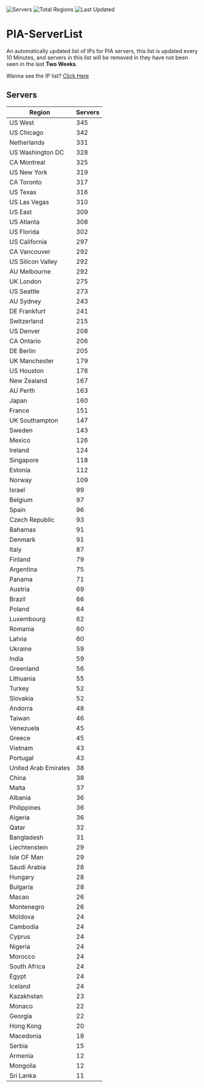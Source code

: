 ![Servers](https://img.shields.io/badge/Servers-11,454-darkgreen)
![Total Regions](https://img.shields.io/badge/Total_Regions-97-darkgreen)
![Last Updated](https://img.shields.io/badge/Last_Updated-December_15_2024_10:01_EST-darkgreen)

# PIA-ServerList
An automatically updated list of IPs for PIA servers, this list is updated every 10 Minutes, and servers in this list will be removed in they have not been seen in the last **Two Weeks**.

Wanna see the IP list? [Click Here](./servers.json)

## Servers
| Region               | Servers |
|----------------------|---------|
| US West | 345 |
| US Chicago | 342 |
| Netherlands | 331 |
| US Washington DC | 328 |
| CA Montreal | 325 |
| US New York | 319 |
| CA Toronto | 317 |
| US Texas | 316 |
| US Las Vegas | 310 |
| US East | 309 |
| US Atlanta | 308 |
| US Florida | 302 |
| US California | 297 |
| CA Vancouver | 292 |
| US Silicon Valley | 292 |
| AU Melbourne | 292 |
| UK London | 275 |
| US Seattle | 273 |
| AU Sydney | 243 |
| DE Frankfurt | 241 |
| Switzerland | 215 |
| US Denver | 208 |
| CA Ontario | 206 |
| DE Berlin | 205 |
| UK Manchester | 179 |
| US Houston | 176 |
| New Zealand | 167 |
| AU Perth | 163 |
| Japan | 160 |
| France | 151 |
| UK Southampton | 147 |
| Sweden | 143 |
| Mexico | 126 |
| Ireland | 124 |
| Singapore | 118 |
| Estonia | 112 |
| Norway | 109 |
| Israel | 99 |
| Belgium | 97 |
| Spain | 96 |
| Czech Republic | 93 |
| Bahamas | 91 |
| Denmark | 91 |
| Italy | 87 |
| Finland | 79 |
| Argentina | 75 |
| Panama | 71 |
| Austria | 69 |
| Brazil | 66 |
| Poland | 64 |
| Luxembourg | 62 |
| Romania | 60 |
| Latvia | 60 |
| Ukraine | 59 |
| India | 59 |
| Greenland | 56 |
| Lithuania | 55 |
| Turkey | 52 |
| Slovakia | 52 |
| Andorra | 48 |
| Taiwan | 46 |
| Venezuela | 45 |
| Greece | 45 |
| Vietnam | 43 |
| Portugal | 43 |
| United Arab Emirates | 38 |
| China | 38 |
| Malta | 37 |
| Albania | 36 |
| Philippines | 36 |
| Algeria | 36 |
| Qatar | 32 |
| Bangladesh | 31 |
| Liechtenstein | 29 |
| Isle OF Man | 29 |
| Saudi Arabia | 28 |
| Hungary | 28 |
| Bulgaria | 28 |
| Macao | 26 |
| Montenegro | 26 |
| Moldova | 24 |
| Cambodia | 24 |
| Cyprus | 24 |
| Nigeria | 24 |
| Morocco | 24 |
| South Africa | 24 |
| Egypt | 24 |
| Iceland | 24 |
| Kazakhstan | 23 |
| Monaco | 22 |
| Georgia | 22 |
| Hong Kong | 20 |
| Macedonia | 18 |
| Serbia | 15 |
| Armenia | 12 |
| Mongolia | 12 |
| Sri Lanka | 11 |